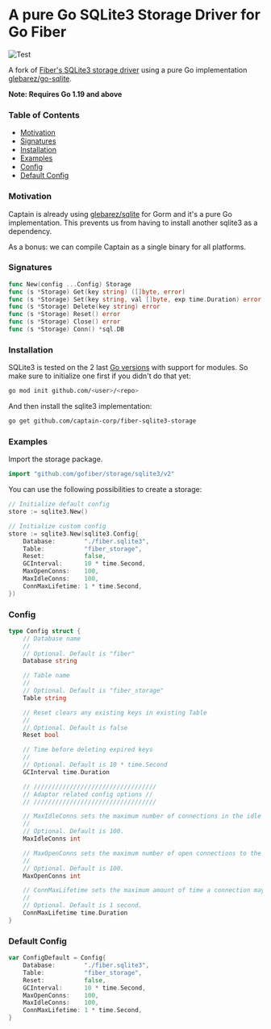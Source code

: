 # A pure Go SQLite3 Storage Driver for Go Fiber

![Test](https://img.shields.io/github/actions/workflow/status/captain-corp/fiber-sqlite3-storage/test-sqlite3.yml?label=Tests)

A fork of [Fiber's SQLite3 storage driver](https://github.com/gofiber/storage/tree/v2.0.0/sqlite3) using a pure Go implementation [glebarez/go-sqlite](https://github.com/glebarez/go-sqlite).

**Note: Requires Go 1.19 and above**

### Table of Contents
- [Motivation](#motivation)
- [Signatures](#signatures)
- [Installation](#installation)
- [Examples](#examples)
- [Config](#config)
- [Default Config](#default-config)

### Motivation
Captain is already using [glebarez/sqlite](https://github.com/glebarez/sqlite) for Gorm and it's a pure Go implementation. This prevents us from having to install another sqlite3 as a dependency.

As a bonus: we can compile Captain as a single binary for all platforms.

### Signatures
```go
func New(config ...Config) Storage
func (s *Storage) Get(key string) ([]byte, error)
func (s *Storage) Set(key string, val []byte, exp time.Duration) error
func (s *Storage) Delete(key string) error
func (s *Storage) Reset() error
func (s *Storage) Close() error
func (s *Storage) Conn() *sql.DB
```
### Installation
SQLite3 is tested on the 2 last [Go versions](https://golang.org/dl/) with support for modules. So make sure to initialize one first if you didn't do that yet:
```bash
go mod init github.com/<user>/<repo>
```
And then install the sqlite3 implementation:
```bash
go get github.com/captain-corp/fiber-sqlite3-storage
```

### Examples
Import the storage package.
```go
import "github.com/gofiber/storage/sqlite3/v2"
```

You can use the following possibilities to create a storage:
```go
// Initialize default config
store := sqlite3.New()

// Initialize custom config
store := sqlite3.New(sqlite3.Config{
	Database:        "./fiber.sqlite3",
	Table:           "fiber_storage",
	Reset:           false,
	GCInterval:      10 * time.Second,
	MaxOpenConns:    100,
	MaxIdleConns:    100,
	ConnMaxLifetime: 1 * time.Second,
})
```

### Config
```go
type Config struct {
	// Database name
	//
	// Optional. Default is "fiber"
	Database string

	// Table name
	//
	// Optional. Default is "fiber_storage"
	Table string

	// Reset clears any existing keys in existing Table
	//
	// Optional. Default is false
	Reset bool

	// Time before deleting expired keys
	//
	// Optional. Default is 10 * time.Second
	GCInterval time.Duration

	// //////////////////////////////////
	// Adaptor related config options //
	// //////////////////////////////////

	// MaxIdleConns sets the maximum number of connections in the idle connection pool.
	//
	// Optional. Default is 100.
	MaxIdleConns int

	// MaxOpenConns sets the maximum number of open connections to the database.
	//
	// Optional. Default is 100.
	MaxOpenConns int

	// ConnMaxLifetime sets the maximum amount of time a connection may be reused.
	//
	// Optional. Default is 1 second.
	ConnMaxLifetime time.Duration
}
```

### Default Config
```go
var ConfigDefault = Config{
	Database:        "./fiber.sqlite3",
	Table:           "fiber_storage",
	Reset:           false,
	GCInterval:      10 * time.Second,
	MaxOpenConns:    100,
	MaxIdleConns:    100,
	ConnMaxLifetime: 1 * time.Second,
}
```
